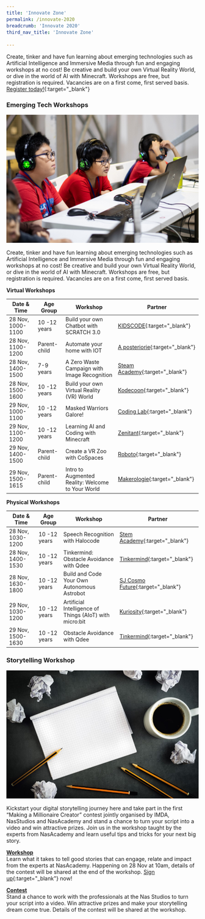 ```yaml
---
title: 'Innovate Zone'
permalink: /innovate-2020
breadcrumb: 'Innovate 2020'
third_nav_title: 'Innovate Zone'

---
```


Create, tinker and have fun learning about emerging technologies such as Artificial Intelligence and Immersive Media through fun and engaging workshops at no cost! Be creative and build your own Virtual Reality World, or dive in the world of AI with Minecraft. Workshops are free, but registration is required. Vacancies are on a first come, first served basis. [Register today!](){:target="_blank"} 


### **Emerging Tech Workshops**

![1](/images/innovate/Workshop.jpg)

Create, tinker and have fun learning about emerging technologies such as Artificial Intelligence and Immersive Media through fun and engaging workshops at no cost! Be creative and build your own Virtual Reality World, or dive in the world of AI with Minecraft. Workshops are free, but registration is required. Vacancies are on a first come, first served basis. 

**Virtual Workshops**

| Date & Time | Age Group | Workshop | Partner |
| --- | --- | --- | --- |
| 28 Nov, 1000-1100 | 10 -12 years | Build your own Chatbot with SCRATCH 3.0 | [KIDSCODE](http://www.kidscode.sg/){:target="_blank"} |
| 28 Nov, 1100-1200 | Parent-child | Automate your home with IOT | [A posteriorie](http://www.aposteriori.com.sg/){:target="_blank"} |
| 28 Nov, 1400-1500 | 7-9 years | 	A Zero Waste Campaign with Image Recognition | [Steam Academy](http://www.stemacademy.sg/){:target="_blank"} |
| 28 Nov, 1500-1600 | 10 -12 years | Build your own Virtual Reality (VR) World | [Kodecoon](http://www.kodecoonacademy.com/){:target="_blank"} |
| 29 Nov, 1000-1100 | 10 -12 years | Masked Warriors Galore! | [Coding Lab](http://www.codinglab.com.sg/){:target="_blank"} |
| 29 Nov, 1100-1200 | 10 -12 years | Learning AI and Coding with Minecraft | [Zenitant](https://www.zenitanteducation.com/){:target="_blank"} |
| 29 Nov, 1400-1500 | Parent-child | Create a VR Zoo with CoSpaces | [Roboto](http://www.roboto.sg/){:target="_blank"} |
| 29 Nov, 1500-1615 | Parent-child | Intro to Augmented Reality: Welcome to Your World | [Makerologie](http://www.makerologie.com/){:target="_blank"} |

**Physical Workshops**

| Date & Time | Age Group | Workshop | Partner |
| --- | --- | --- | --- |
| 28 Nov, 1030-1200 | 10 -12 years | Speech Recognition with Halocode | [Stem Academy](http://www.stemacademy.sg/){:target="_blank"} |
| 28 Nov, 1400-1530 | 10 -12 years | Tinkermind: Obstacle Avoidance with Qdee | [Tinkermind](http://www.tinkermind.sg/){:target="_blank"} |
| 28 Nov, 1630-1800 | 10 -12 years | Build and Code Your Own Autonomous Astrobot | [SJ Cosmo Future](https://sjcosmofuture.com/){:target="_blank"} |
| 29 Nov, 1030-1200 | 10 -12 years | Artificial Intelligence of Things (AIoT) with micro:bit | [Kuriosity](https://my-sgdcs.sgnet.gov.sg/personal/imda-ysoh/Documents/SGDW20/SGDW2020%20--%20Docs%20for%20sharing/kuriosity.sg){:target="_blank"} |
| 29 Nov, 1500-1630 | 10 -12 years | Obstacle Avoidance with Qdee | [Tinkermind](https://my-sgdcs.sgnet.gov.sg/personal/imda-ysoh/Documents/SGDW20/SGDW2020%20--%20Docs%20for%20sharing/tinkermind.sg){:target="_blank"} |


### **Storytelling Workshop**

![2](/images/innovate/Storytelling.jpg)

Kickstart your digital storytelling journey here and take part in the first “Making a Millionaire Creator”  contest jointly organised by IMDA, NasStudios and NasAcademy and stand a chance to turn your script into a video and win attractive prizes. Join us in the workshop taught by the experts from NasAcademy and learn useful tips and tricks for your next big story.

<u><b>Workshop</b></u><br>
Learn what it takes to tell good stories that can engage, relate and impact from the experts at NasAcademy. Happening on 28 Nov at 10am, details of the contest will be shared at the end of the workshop. [Sign up](){:target="_blank"} now!

<u><b>Contest</b></u><br>
Stand a chance to work with the professionals at the Nas Studios to turn your script into a video. Win attractive prizes and make your storytelling dream come true. Details of the contest will be shared at the workshop.

